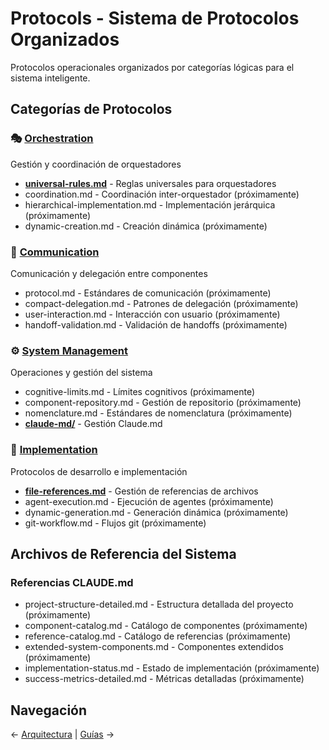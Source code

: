 # Protocols - Sistema de Protocolos Organizados

Protocolos operacionales organizados por categorías lógicas para el sistema inteligente.

## Categorías de Protocolos

### 🎭 [Orchestration](./orchestration/README.md)
Gestión y coordinación de orquestadores
- **[universal-rules.md](./orchestration/universal-rules.md)** - Reglas universales para orquestadores
- coordination.md - Coordinación inter-orquestador (próximamente)
- hierarchical-implementation.md - Implementación jerárquica (próximamente)
- dynamic-creation.md - Creación dinámica (próximamente)

### 💬 [Communication](./communication/README.md) 
Comunicación y delegación entre componentes
- protocol.md - Estándares de comunicación (próximamente)
- compact-delegation.md - Patrones de delegación (próximamente)
- user-interaction.md - Interacción con usuario (próximamente)
- handoff-validation.md - Validación de handoffs (próximamente)

### ⚙️ [System Management](./system-management/README.md)
Operaciones y gestión del sistema
- cognitive-limits.md - Límites cognitivos (próximamente)
- component-repository.md - Gestión de repositorio (próximamente)
- nomenclature.md - Estándares de nomenclatura (próximamente)
- **[claude-md/](./system-management/claude-md/README.md)** - Gestión Claude.md

### 🔧 [Implementation](./implementation/README.md)
Protocolos de desarrollo e implementación
- **[file-references.md](./implementation/file-references.md)** - Gestión de referencias de archivos
- agent-execution.md - Ejecución de agentes (próximamente)
- dynamic-generation.md - Generación dinámica (próximamente)
- git-workflow.md - Flujos git (próximamente)

## Archivos de Referencia del Sistema

### Referencias CLAUDE.md
- project-structure-detailed.md - Estructura detallada del proyecto (próximamente)
- component-catalog.md - Catálogo de componentes (próximamente)
- reference-catalog.md - Catálogo de referencias (próximamente)
- extended-system-components.md - Componentes extendidos (próximamente)
- implementation-status.md - Estado de implementación (próximamente)
- success-metrics-detailed.md - Métricas detalladas (próximamente)

## Navegación

← [Arquitectura](../architecture/README.md) | [Guías](../guides/README.md) →